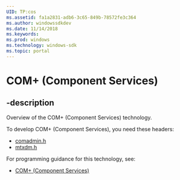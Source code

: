 ```yaml
---
UID: TP:cos
ms.assetid: fa1a2831-adb6-3c65-849b-78572fe3c364
ms.author: windowssdkdev
ms.date: 11/14/2018
ms.keywords: 
ms.prod: windows
ms.technology: windows-sdk
ms.topic: portal
---
```


# COM+ (Component Services)

## -description

Overview of the COM+ (Component Services) technology.

To develop COM+ (Component Services), you need these headers:

 * [comadmin.h](../comadmin/index.md)
 * [mtxdm.h](../mtxdm/index.md)

For programming guidance for this technology, see:
* [COM+ (Component Services)](/windows/desktop/cossdk)

